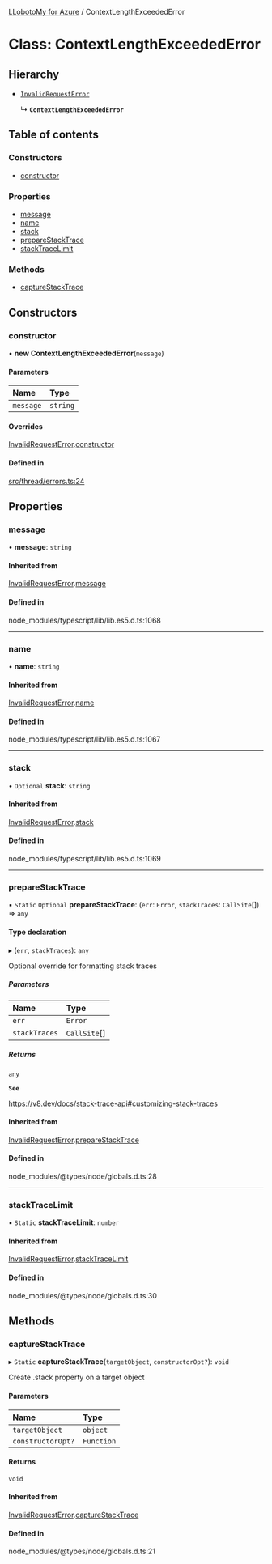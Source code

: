 [LLobotoMy for Azure](../README.md) / ContextLengthExceededError

# Class: ContextLengthExceededError

## Hierarchy

- [`InvalidRequestError`](InvalidRequestError.md)

  ↳ **`ContextLengthExceededError`**

## Table of contents

### Constructors

- [constructor](ContextLengthExceededError.md#constructor)

### Properties

- [message](ContextLengthExceededError.md#message)
- [name](ContextLengthExceededError.md#name)
- [stack](ContextLengthExceededError.md#stack)
- [prepareStackTrace](ContextLengthExceededError.md#preparestacktrace)
- [stackTraceLimit](ContextLengthExceededError.md#stacktracelimit)

### Methods

- [captureStackTrace](ContextLengthExceededError.md#capturestacktrace)

## Constructors

### constructor

• **new ContextLengthExceededError**(`message`)

#### Parameters

| Name | Type |
| :------ | :------ |
| `message` | `string` |

#### Overrides

[InvalidRequestError](InvalidRequestError.md).[constructor](InvalidRequestError.md#constructor)

#### Defined in

[src/thread/errors.ts:24](https://github.com/paztek/llobotomy-azure/blob/458351f/src/thread/errors.ts#L24)

## Properties

### message

• **message**: `string`

#### Inherited from

[InvalidRequestError](InvalidRequestError.md).[message](InvalidRequestError.md#message)

#### Defined in

node_modules/typescript/lib/lib.es5.d.ts:1068

___

### name

• **name**: `string`

#### Inherited from

[InvalidRequestError](InvalidRequestError.md).[name](InvalidRequestError.md#name)

#### Defined in

node_modules/typescript/lib/lib.es5.d.ts:1067

___

### stack

• `Optional` **stack**: `string`

#### Inherited from

[InvalidRequestError](InvalidRequestError.md).[stack](InvalidRequestError.md#stack)

#### Defined in

node_modules/typescript/lib/lib.es5.d.ts:1069

___

### prepareStackTrace

▪ `Static` `Optional` **prepareStackTrace**: (`err`: `Error`, `stackTraces`: `CallSite`[]) => `any`

#### Type declaration

▸ (`err`, `stackTraces`): `any`

Optional override for formatting stack traces

##### Parameters

| Name | Type |
| :------ | :------ |
| `err` | `Error` |
| `stackTraces` | `CallSite`[] |

##### Returns

`any`

**`See`**

https://v8.dev/docs/stack-trace-api#customizing-stack-traces

#### Inherited from

[InvalidRequestError](InvalidRequestError.md).[prepareStackTrace](InvalidRequestError.md#preparestacktrace)

#### Defined in

node_modules/@types/node/globals.d.ts:28

___

### stackTraceLimit

▪ `Static` **stackTraceLimit**: `number`

#### Inherited from

[InvalidRequestError](InvalidRequestError.md).[stackTraceLimit](InvalidRequestError.md#stacktracelimit)

#### Defined in

node_modules/@types/node/globals.d.ts:30

## Methods

### captureStackTrace

▸ `Static` **captureStackTrace**(`targetObject`, `constructorOpt?`): `void`

Create .stack property on a target object

#### Parameters

| Name | Type |
| :------ | :------ |
| `targetObject` | `object` |
| `constructorOpt?` | `Function` |

#### Returns

`void`

#### Inherited from

[InvalidRequestError](InvalidRequestError.md).[captureStackTrace](InvalidRequestError.md#capturestacktrace)

#### Defined in

node_modules/@types/node/globals.d.ts:21
